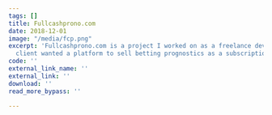```yaml
---
tags: []
title: Fullcashprono.com
date: 2018-12-01
image: "/media/fcp.png"
excerpt: 'Fullcashprono.com is a project I worked on as a freelance developer. The
  client wanted a platform to sell betting prognostics as a subscription. '
code: ''
external_link_name: ''
external_link: ''
download: ''
read_more_bypass: ''

---
```

